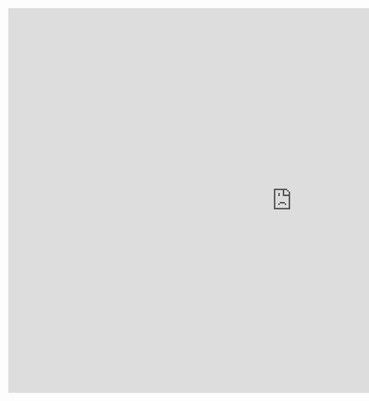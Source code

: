 <iframe src="https://docs.google.com/forms/d/e/1FAIpQLSfX-y1OnOo_wOqWQ1W4V2aNSWJSIkhB1SOpP0hmqOvZMediYA/viewform?embedded=true" width="1150" height="780" frameborder="0" marginheight="0" marginwidth="0">Chargement…</iframe>
